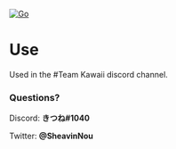 [![Go](https://github.com/NekoFluff/go-youtube-notification-bot/actions/workflows/go.yml/badge.svg)](https://github.com/NekoFluff/go-youtube-notification-bot/actions/workflows/go.yml)

# Use

Used in the #Team Kawaii discord channel.

### Questions?

Discord: <b>きつね#1040</b>

Twitter: <b>@SheavinNou</b>
